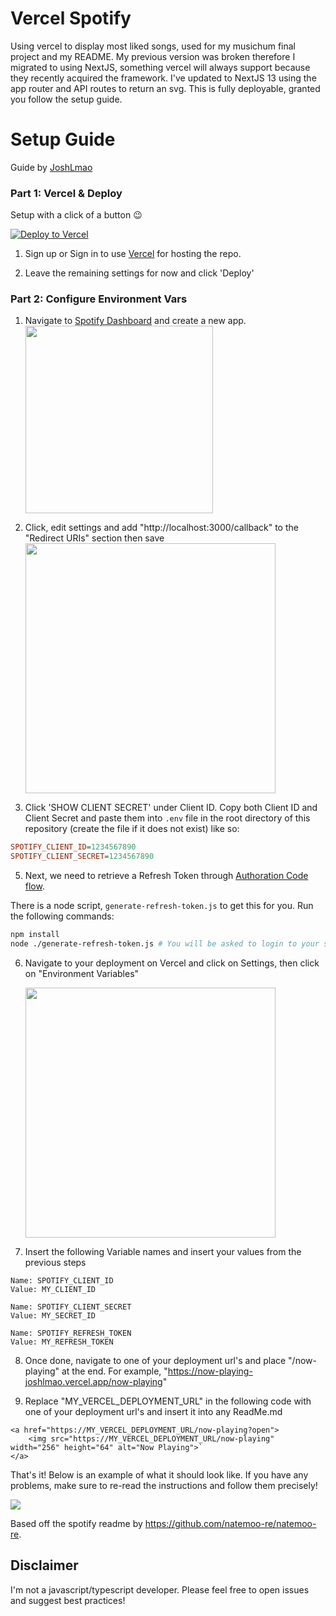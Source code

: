 # Vercel Spotify

Using vercel to display most liked songs, used for my musichum final project and my README. My previous version was broken therefore I migrated to using NextJS, something vercel will always support because they recently acquired the framework. I've updated to NextJS 13 using the app router and API routes to return an svg. This is fully deployable, granted you follow the setup guide.

# Setup Guide

Guide by [JoshLmao](https://github.com/JoshLmao)

### Part 1: Vercel & Deploy

Setup with a click of a button 😉

[![Deploy to Vercel](https://vercel.com/button)](https://vercel.com/import/project?template=https://github.com/kevinfjiang/vercel_spotify)

1. Sign up or Sign in to use [Vercel](https://vercel.com/) for hosting the repo.

2. Leave the remaining settings for now and click 'Deploy'

### Part 2: Configure Environment Vars

1. Navigate to [Spotify Dashboard](https://developer.spotify.com/dashboard/) and create a new app.
   <img src="https://i.imgur.com/msl76HF.png" height="300">

2. Click, edit settings and add "http://localhost:3000/callback" to the "Redirect URIs" section then save
   <img src="https://i.imgur.com/wm4IoDH.png" height="400">

3. Click 'SHOW CLIENT SECRET' under Client ID. Copy both Client ID and Client Secret and paste them into `.env` file in the root directory of this repository (create the file if it does not exist) like so:

```ini
SPOTIFY_CLIENT_ID=1234567890
SPOTIFY_CLIENT_SECRET=1234567890
```

5. Next, we need to retrieve a Refresh Token through [Authoration Code flow](https://developer.spotify.com/documentation/general/guides/authorization-guide/#authorization-code-flow).

There is a node script, `generate-refresh-token.js` to get this for you. Run the following commands:

```bash
npm install
node ./generate-refresh-token.js # You will be asked to login to your spotify account
```

6. Navigate to your deployment on Vercel and click on Settings, then click on "Environment Variables"

   <img src="https://i.imgur.com/kUEW5Tt.png" height=400 />

7. Insert the following Variable names and insert your values from the previous steps

```
Name: SPOTIFY_CLIENT_ID
Value: MY_CLIENT_ID

Name: SPOTIFY_CLIENT_SECRET
Value: MY_SECRET_ID

Name: SPOTIFY_REFRESH_TOKEN
Value: MY_REFRESH_TOKEN
```

8. Once done, navigate to one of your deployment url's and place "/now-playing" at the end. For example, "https://now-playing-joshlmao.vercel.app/now-playing"

9. Replace "MY_VERCEL_DEPLOYMENT_URL" in the following code with one of your deployment url's and insert it into any ReadMe.md

```
<a href="https://MY_VERCEL_DEPLOYMENT_URL/now-playing?open">
    <img src="https://MY_VERCEL_DEPLOYMENT_URL/now-playing" width="256" height="64" alt="Now Playing">`
</a>
```

That's it! Below is an example of what it should look like. If you have any problems, make sure to re-read the instructions and follow them precisely!

<img src="https://i.imgur.com/uxeiC8k.png">


Based off the spotify readme by https://github.com/natemoo-re/natemoo-re.

## Disclaimer

I'm not a javascript/typescript developer. Please feel free to open issues and suggest best practices!